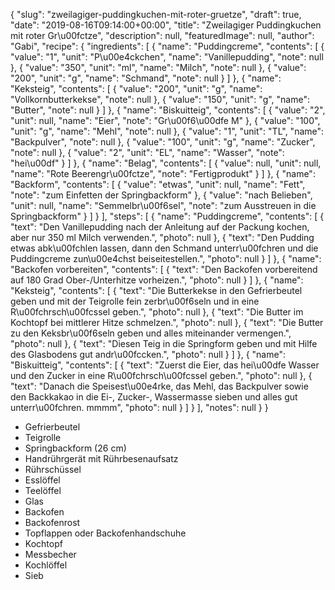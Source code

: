 {
    "slug": "zweilagiger-puddingkuchen-mit-roter-gruetze",
    "draft": true,
    "date": "2019-08-16T09:14:00+00:00",
    "title": "Zweilagiger Puddingkuchen mit roter Gr\u00fctze",
    "description": null,
    "featuredImage": null,
    "author": "Gabi",
    "recipe": {
        "ingredients": [
            {
                "name": "Puddingcreme",
                "contents": [
                    {
                        "value": "1",
                        "unit": "P\u00e4ckchen",
                        "name": "Vanillepudding",
                        "note": null
                    },
                    {
                        "value": "350",
                        "unit": "ml",
                        "name": "Milch",
                        "note": null
                    },
                    {
                        "value": "200",
                        "unit": "g",
                        "name": "Schmand",
                        "note": null
                    }
                ]
            },
            {
                "name": "Keksteig",
                "contents": [
                    {
                        "value": "200",
                        "unit": "g",
                        "name": "Vollkornbutterkekse",
                        "note": null
                    },
                    {
                        "value": "150",
                        "unit": "g",
                        "name": "Butter",
                        "note": null
                    }
                ]
            },
            {
                "name": "Biskuitteig",
                "contents": [
                    {
                        "value": "2",
                        "unit": null,
                        "name": "Eier",
                        "note": "Gr\u00f6\u00dfe M"
                    },
                    {
                        "value": "100",
                        "unit": "g",
                        "name": "Mehl",
                        "note": null
                    },
                    {
                        "value": "1",
                        "unit": "TL",
                        "name": "Backpulver",
                        "note": null
                    },
                    {
                        "value": "100",
                        "unit": "g",
                        "name": "Zucker",
                        "note": null
                    },
                    {
                        "value": "2",
                        "unit": "EL",
                        "name": "Wasser",
                        "note": "hei\u00df"
                    }
                ]
            },
            {
                "name": "Belag",
                "contents": [
                    {
                        "value": null,
                        "unit": null,
                        "name": "Rote Beerengr\u00fctze",
                        "note": "Fertigprodukt"
                    }
                ]
            },
            {
                "name": "Backform",
                "contents": [
                    {
                        "value": "etwas",
                        "unit": null,
                        "name": "Fett",
                        "note": "zum Einfetten der Springbackform"
                    },
                    {
                        "value": "nach Belieben",
                        "unit": null,
                        "name": "Semmelbr\u00f6sel",
                        "note": "zum Ausstreuen in die Springbackform"
                    }
                ]
            }
        ],
        "steps": [
            {
                "name": "Puddingcreme",
                "contents": [
                    {
                        "text": "Den Vanillepudding nach der Anleitung auf der Packung kochen, aber nur 350 ml Milch verwenden.",
                        "photo": null
                    },
                    {
                        "text": "Den Pudding etwas abk\u00fchlen lassen, dann den Schmand unterr\u00fchren und die Puddingcreme zun\u00e4chst beiseitestellen.",
                        "photo": null
                    }
                ]
            },
            {
                "name": "Backofen vorbereiten",
                "contents": [
                    {
                        "text": "Den Backofen vorbereitend auf 180 Grad Ober-\/Unterhitze vorheizen.",
                        "photo": null
                    }
                ]
            },
            {
                "name": "Keksteig",
                "contents": [
                    {
                        "text": "Die Butterkekse in den Gefrierbeutel geben und mit der Teigrolle fein zerbr\u00f6seln und in eine R\u00fchrsch\u00fcssel geben.",
                        "photo": null
                    },
                    {
                        "text": "Die Butter im Kochtopf bei mittlerer Hitze schmelzen.",
                        "photo": null
                    },
                    {
                        "text": "Die Butter zu den Keksbr\u00f6seln geben und alles miteinander vermengen.",
                        "photo": null
                    },
                    {
                        "text": "Diesen Teig in die Springform geben und mit Hilfe des Glasbodens gut andr\u00fccken.",
                        "photo": null
                    }
                ]
            },
            {
                "name": "Biskuitteig",
                "contents": [
                    {
                        "text": "Zuerst die Eier, das hei\u00dfe Wasser und den Zucker in eine R\u00fchrsch\u00fcssel geben.",
                        "photo": null
                    },
                    {
                        "text": "Danach die Speisest\u00e4rke, das Mehl, das Backpulver sowie den Backkakao in die Ei-, Zucker-, Wassermasse sieben und alles gut unterr\u00fchren. mmmm",
                        "photo": null
                    }
                ]
            }
        ],
        "notes": null
    }
}

- Gefrierbeutel
- Teigrolle
- Springbackform (26 cm)
- Handrührgerät mit Rührbesenaufsatz
- Rührschüssel
- Esslöffel
- Teelöffel
- Glas
- Backofen
- Backofenrost
- Topflappen oder Backofenhandschuhe
- Kochtopf
- Messbecher
- Kochlöffel
- Sieb